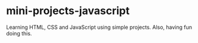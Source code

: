 # mini-projects-javascript
Learning HTML, CSS and JavaScript using simple projects. Also, having fun doing this.
